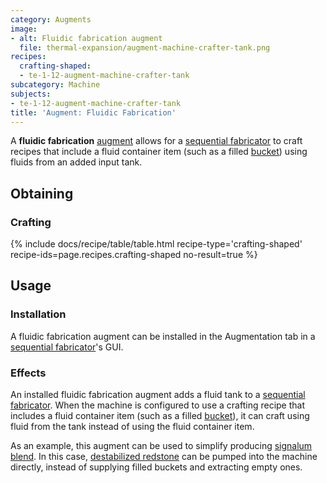 ```yaml
---
category: Augments
image:
- alt: Fluidic fabrication augment
  file: thermal-expansion/augment-machine-crafter-tank.png
recipes:
  crafting-shaped:
  - te-1-12-augment-machine-crafter-tank
subcategory: Machine
subjects:
- te-1-12-augment-machine-crafter-tank
title: 'Augment: Fluidic Fabrication'
---
```


A **fluidic fabrication** [augment](../augments/) allows for a [sequential
fabricator](../sequential-fabricator/) to craft recipes that include a fluid
container item (such as a filled
[bucket](https://minecraft.gamepedia.com/Bucket)) using fluids from an added
input tank.


Obtaining
---------

### Crafting
{% include docs/recipe/table/table.html recipe-type='crafting-shaped' recipe-ids=page.recipes.crafting-shaped no-result=true %}


Usage
-----

### Installation
A fluidic fabrication augment can be installed in the Augmentation tab in a
[sequential fabricator](../sequential-fabricator/)'s GUI.

### Effects
An installed fluidic fabrication augment adds a fluid tank to a [sequential
fabricator](../sequential-fabricator/). When the machine is configured to use
a crafting recipe that includes a fluid container item (such as a filled
[bucket](https://minecraft.gamepedia.com/Bucket)), it can craft using fluid from
the tank instead of using the fluid container item.

As an example, this augment can be used to simplify producing [signalum
blend](../../thermal-foundation/signalum-blend/). In this case, [destabilized
redstone](../../thermal-foundation/destabilized-redstone/) can be pumped into the machine directly,
instead of supplying filled buckets and extracting empty ones.
